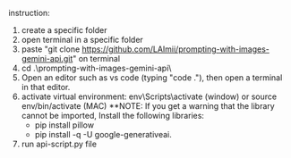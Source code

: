 instruction:
1) create a specific folder
2) open terminal in a specific folder
3) paste "git clone https://github.com/LAImii/prompting-with-images-gemini-api.git" on terminal
4) cd .\prompting-with-images-gemini-api\
5) Open an editor such as vs code (typing "code ."), then open a terminal in that editor.
6) activate virtual environment: env\Scripts\activate (window) or source env/bin/activate (MAC)
   **NOTE: If you get a warning that the library cannot be imported, Install the following libraries:
   - pip install pillow
   - pip install -q -U google-generativeai.
7) run api-script.py file
